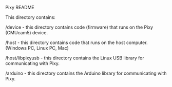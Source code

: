 Pixy README

This directory contains:

/device - this directory contains code (firmware) that runs on the Pixy
(CMUcam5) device.

/host - this directory contains code that runs on the host computer.
(Windows PC, Linux PC, Mac)

/host/libpixyusb - this directory contains the Linux USB library for communicating with Pixy.

/arduino - this directory contains the Arduino library for communicating with Pixy.

